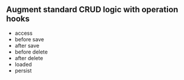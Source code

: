 ## Augment standard CRUD logic with operation hooks

* access
* before save
* after save
* before delete
* after delete
* loaded
* persist


